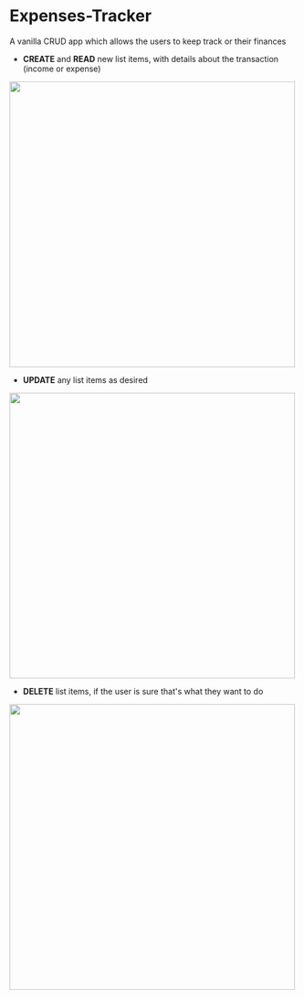 # Expenses-Tracker
 
<p>A vanilla CRUD app which allows the users to keep track or their finances</p>

 - **CREATE** and **READ** new list items, with details about the transaction (income or expense)
<img src="https://user-images.githubusercontent.com/78725314/223628930-d80ec2e7-c666-4ac3-993f-898460f35561.jpg" width=500px/>

- **UPDATE** any list items as desired
<img src="https://user-images.githubusercontent.com/78725314/223633197-58a70a3f-2f87-4f8d-bd04-a0a5e910b102.jpg" width=500px />

- **DELETE** list items, if the user is sure that's what they want to do
<img src="https://user-images.githubusercontent.com/78725314/223629799-b57ea6f4-efa5-41d5-821c-2eb0c981eeba.jpg" width=500px />
